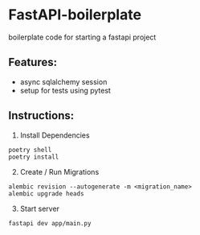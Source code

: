 # FastAPI-boilerplate

boilerplate code for starting a fastapi project

## Features:
  - async sqlalchemy session
  - setup for tests using pytest

## Instructions:
1) Install Dependencies
```
poetry shell
poetry install
```

2) Create / Run Migrations
```
alembic revision --autogenerate -m <migration_name>
alembic upgrade heads
```

3) Start server
```
fastapi dev app/main.py
```

  
  
